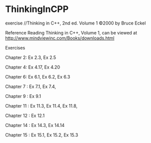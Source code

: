 # ThinkingInCPP
exercise //Thinking in C++, 2nd ed. Volume 1  ©2000 by Bruce Eckel

Reference Reading
Thinking in C++, Volume 1, can be viewed at
http://www.mindviewinc.com/Books/downloads.html

Exercises

Chapter 2: Ex 2.3, Ex 2.5

Chapter 4: Ex 4.17, Ex 4.20

Chapter 6: Ex 6.1, Ex 6.2, Ex 6.3

Chapter 7 : Ex 7.1, Ex 7.4,

Chapter 9 : Ex 9.1

Chapter 11 : Ex 11.3, Ex 11.4, Ex 11.8,

Chapter 12 : Ex 12.1

Chapter 14 : Ex 14.3, Ex 14.14

Chapter 15 : Ex 15.1, Ex 15.2, Ex 15.3

